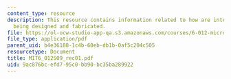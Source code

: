 ```yaml
---
content_type: resource
description: This resource contains information related to how are integrated circuits
  being designed and fabricated.
file: https://ol-ocw-studio-app-qa.s3.amazonaws.com/courses/6-012-microelectronic-devices-and-circuits-spring-2009/9ac876bcefd795c0bb90bc35ba289922_MIT6_012S09_rec01.pdf
file_type: application/pdf
parent_uid: b4e36188-1c4b-60eb-db1b-0af5c204c505
resourcetype: Document
title: MIT6_012S09_rec01.pdf
uid: 9ac876bc-efd7-95c0-bb90-bc35ba289922
---
```

